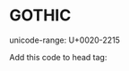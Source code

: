 # GOTHIC 
unicode-range: U+0020-2215

Add this code to head tag:

<!DOCTYPE html>
<html>
    <br>  
    <head>
        <style>

            @import url('https://raw.githubusercontent.com/gaa23/gaa23/main/scl/fonts/centuryGothicFont/GOTHIC/Century%20Gothic.css');


            body {
                font-family: 'Century Gothic';
            }

        </style>
    </head>
